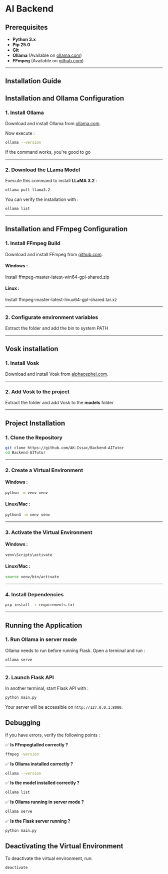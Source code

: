 #  AI Backend

## Prerequisites
- **Python 3.x**  
- **Pip 25.0**  
- **Git**  
- **Ollama** (Available on [ollama.com](https://ollama.com))
- **FFmpeg** (Available on [github.com](https://github.com/BtbN/FFmpeg-Builds/releases))
---

## Installation Guide

## Installation and Ollama Configuration

### 1. **Install Ollama**
Download and install Ollama from [ollama.com](https://ollama.com).  

Now execute :  
```sh
ollama --version
```
If the command works, you're good to go

---

### 2. **Download the LLama Model**
Execute this command to install **LLaMA 3.2** :  
```sh
ollama pull llama3.2
```
You can verify the installation with :  
```sh
ollama list
```

---

## Installation and FFmpeg Configuration 

### 1. **Install FFmpeg Build**
Download and install FFmpeg from [github.com](https://github.com/BtbN/FFmpeg-Builds/releases).

#### Windows :
Install ffmpeg-master-latest-win64-gpl-shared.zip 

#### Linux :
Install ffmpeg-master-latest-linux64-gpl-shared.tar.xz

---

### 2. **Configurate environment variables**
Extract the folder and add the bin to system PATH

---

## Vosk installation

### 1. **Install Vosk**
Download and install Vosk from [alphacephei.com](https://alphacephei.com/vosk/models).

---

### 2. **Add Vosk to the project**
Extract the folder and add Vosk to the **models** folder

---

## Project Installation

### 1. **Clone the Repository**
```sh
git clone https://github.com/AK-Issac/Backend-AITutor
cd Backend-AITutor
```

---

### 2. **Create a Virtual Environment**

#### Windows :
```sh
python -m venv venv
```

#### Linux/Mac :
```sh
python3 -m venv venv
```

---

### 3. **Activate the Virtual Environment**

#### Windows :
```sh
venv\Scripts\activate
```

#### Linux/Mac :
```sh
source venv/bin/activate
```

---

### 4. **Install Dependencies**
```sh
pip install -r requirements.txt
```

---

## Running the Application

### 1. **Run Ollama in server mode**
Ollama needs to run before running Flask. Open a terminal and run :  
```sh
ollama serve
```

---

### 2. **Launch Flask API**
In another terminal, start Flask API with :  
```sh
python main.py
```
Your server will be accessible on `http://127.0.0.1:8000`.

## Debugging

If you have errors, verify the following points :

✅ **Is FFmpegtalled correctly ?**  
```sh
ffmpeg -version
```

✅ **Is Ollama installed correctly ?**  
```sh
ollama --version
```

✅ **Is the model installed correctly ?**  
```sh
ollama list
```

✅ **Is Ollama running in server mode ?**  
```sh
ollama serve
```

✅ **Is the Flask server running ?**  
```sh
python main.py
```

## Deactivating the Virtual Environment

To deactivate the virtual environment, run:

```sh
deactivate
```
